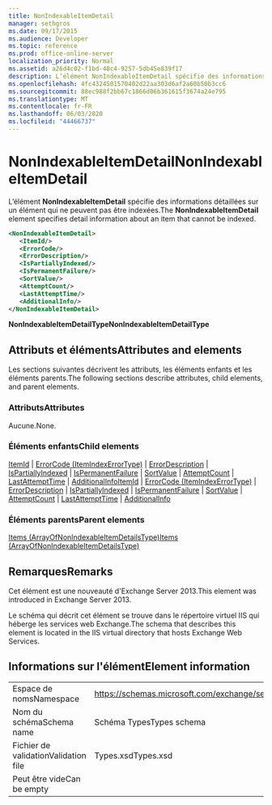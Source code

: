 ```yaml
---
title: NonIndexableItemDetail
manager: sethgros
ms.date: 09/17/2015
ms.audience: Developer
ms.topic: reference
ms.prod: office-online-server
localization_priority: Normal
ms.assetid: a26d4c02-f1bd-40c4-9257-5db45e839f17
description: L’élément NonIndexableItemDetail spécifie des informations détaillées sur un élément qui ne peuvent pas être indexées.
ms.openlocfilehash: 4fc4324501570402d22aa303d6af2a60b50b3cc6
ms.sourcegitcommit: 88ec988f2bb67c1866d06b361615f3674a24e795
ms.translationtype: MT
ms.contentlocale: fr-FR
ms.lasthandoff: 06/03/2020
ms.locfileid: "44466737"
---
```

# <a name="nonindexableitemdetail"></a><span data-ttu-id="ab801-103">NonIndexableItemDetail</span><span class="sxs-lookup"><span data-stu-id="ab801-103">NonIndexableItemDetail</span></span>

<span data-ttu-id="ab801-104">L’élément **NonIndexableItemDetail** spécifie des informations détaillées sur un élément qui ne peuvent pas être indexées.</span><span class="sxs-lookup"><span data-stu-id="ab801-104">The **NonIndexableItemDetail** element specifies detail information about an item that cannot be indexed.</span></span> 
  
```XML
<NonIndexableItemDetail>
   <ItemId/>
   <ErrorCode/>
   <ErrorDescription/>
   <IsPartiallyIndexed/>
   <IsPermanentFailure/>
   <SortValue/>
   <AttemptCount/>
   <LastAttemptTime/>
   <AdditionalInfo/>
</NonIndexableItemDetail>
```

 <span data-ttu-id="ab801-105">**NonIndexableItemDetailType**</span><span class="sxs-lookup"><span data-stu-id="ab801-105">**NonIndexableItemDetailType**</span></span>
## <a name="attributes-and-elements"></a><span data-ttu-id="ab801-106">Attributs et éléments</span><span class="sxs-lookup"><span data-stu-id="ab801-106">Attributes and elements</span></span>

<span data-ttu-id="ab801-107">Les sections suivantes décrivent les attributs, les éléments enfants et les éléments parents.</span><span class="sxs-lookup"><span data-stu-id="ab801-107">The following sections describe attributes, child elements, and parent elements.</span></span>
  
### <a name="attributes"></a><span data-ttu-id="ab801-108">Attributs</span><span class="sxs-lookup"><span data-stu-id="ab801-108">Attributes</span></span>

<span data-ttu-id="ab801-109">Aucune.</span><span class="sxs-lookup"><span data-stu-id="ab801-109">None.</span></span>
  
### <a name="child-elements"></a><span data-ttu-id="ab801-110">Éléments enfants</span><span class="sxs-lookup"><span data-stu-id="ab801-110">Child elements</span></span>

<span data-ttu-id="ab801-111">[ItemId](itemid.md)  |  [ErrorCode (ItemIndexErrorType)](errorcode-itemindexerrortype.md)  |  [ErrorDescription](errordescription.md)  |  [IsPartiallyIndexed](ispartiallyindexed.md)  |  [IsPermanentFailure](ispermanentfailure.md)  |  [SortValue](sortvalue.md)  |  [AttemptCount](attemptcount.md)  |  [LastAttemptTime](lastattempttime.md)  |  [AdditionalInfo](additionalinfo.md)</span><span class="sxs-lookup"><span data-stu-id="ab801-111">[ItemId](itemid.md) | [ErrorCode (ItemIndexErrorType)](errorcode-itemindexerrortype.md) | [ErrorDescription](errordescription.md) | [IsPartiallyIndexed](ispartiallyindexed.md) | [IsPermanentFailure](ispermanentfailure.md) | [SortValue](sortvalue.md) | [AttemptCount](attemptcount.md) | [LastAttemptTime](lastattempttime.md) | [AdditionalInfo](additionalinfo.md)</span></span>
  
### <a name="parent-elements"></a><span data-ttu-id="ab801-112">Éléments parents</span><span class="sxs-lookup"><span data-stu-id="ab801-112">Parent elements</span></span>

[<span data-ttu-id="ab801-113">Items (ArrayOfNonIndexableItemDetailsType)</span><span class="sxs-lookup"><span data-stu-id="ab801-113">Items (ArrayOfNonIndexableItemDetailsType)</span></span>](items-arrayofnonindexableitemdetailstype.md)
  
## <a name="remarks"></a><span data-ttu-id="ab801-114">Remarques</span><span class="sxs-lookup"><span data-stu-id="ab801-114">Remarks</span></span>

<span data-ttu-id="ab801-115">Cet élément est une nouveauté d'Exchange Server 2013.</span><span class="sxs-lookup"><span data-stu-id="ab801-115">This element was introduced in Exchange Server 2013.</span></span>
  
<span data-ttu-id="ab801-116">Le schéma qui décrit cet élément se trouve dans le répertoire virtuel IIS qui héberge les services web Exchange.</span><span class="sxs-lookup"><span data-stu-id="ab801-116">The schema that describes this element is located in the IIS virtual directory that hosts Exchange Web Services.</span></span>
  
## <a name="element-information"></a><span data-ttu-id="ab801-117">Informations sur l'élément</span><span class="sxs-lookup"><span data-stu-id="ab801-117">Element information</span></span>

|||
|:-----|:-----|
|<span data-ttu-id="ab801-118">Espace de noms</span><span class="sxs-lookup"><span data-stu-id="ab801-118">Namespace</span></span>  <br/> |https://schemas.microsoft.com/exchange/services/2006/types  <br/> |
|<span data-ttu-id="ab801-119">Nom du schéma</span><span class="sxs-lookup"><span data-stu-id="ab801-119">Schema name</span></span>  <br/> |<span data-ttu-id="ab801-120">Schéma Types</span><span class="sxs-lookup"><span data-stu-id="ab801-120">Types schema</span></span>  <br/> |
|<span data-ttu-id="ab801-121">Fichier de validation</span><span class="sxs-lookup"><span data-stu-id="ab801-121">Validation file</span></span>  <br/> |<span data-ttu-id="ab801-122">Types.xsd</span><span class="sxs-lookup"><span data-stu-id="ab801-122">Types.xsd</span></span>  <br/> |
|<span data-ttu-id="ab801-123">Peut être vide</span><span class="sxs-lookup"><span data-stu-id="ab801-123">Can be empty</span></span>  <br/> ||
   

